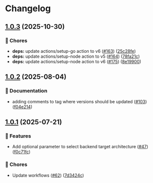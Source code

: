# Changelog

## [1.0.3](https://github.com/grafana/plugin-actions/compare/package-plugin/v1.0.2...package-plugin/v1.0.3) (2025-10-30)


### 🔧 Chores

* **deps:** update actions/setup-go action to v6 ([#163](https://github.com/grafana/plugin-actions/issues/163)) ([25c28fe](https://github.com/grafana/plugin-actions/commit/25c28fea81299aee1df683c51e71f43b021c2f79))
* **deps:** update actions/setup-node action to v5 ([#164](https://github.com/grafana/plugin-actions/issues/164)) ([78fa21c](https://github.com/grafana/plugin-actions/commit/78fa21caec491398393602502ae28fe3184c3a13))
* **deps:** update actions/setup-node action to v6 ([#175](https://github.com/grafana/plugin-actions/issues/175)) ([8e19900](https://github.com/grafana/plugin-actions/commit/8e19900577d14a8ac66c5e8299ce51522590c219))

## [1.0.2](https://github.com/grafana/plugin-actions/compare/package-plugin/v1.0.1...package-plugin/v1.0.2) (2025-08-04)


### 📝 Documentation

* adding comments to tag where versions should be updated ([#103](https://github.com/grafana/plugin-actions/issues/103)) ([f04e214](https://github.com/grafana/plugin-actions/commit/f04e21488739016924156a57530ff8cb99041232))

## [1.0.1](https://github.com/grafana/plugin-actions/compare/package-plugin/v1.0.0...package-plugin/v1.0.1) (2025-07-21)


### 🎉 Features

* Add optional parameter to select backend target architecture ([#47](https://github.com/grafana/plugin-actions/issues/47)) ([f0c71fc](https://github.com/grafana/plugin-actions/commit/f0c71fc48643b767aad70487563d57b076d2525a))


### 🔧 Chores

* Update workflows ([#62](https://github.com/grafana/plugin-actions/issues/62)) ([7d3424c](https://github.com/grafana/plugin-actions/commit/7d3424c2ecf660e43bb1ca90d877754575cf2e16))
